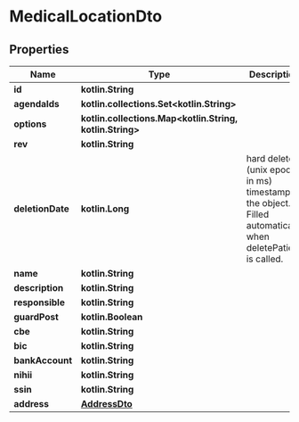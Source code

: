 
# MedicalLocationDto

## Properties
Name | Type | Description | Notes
------------ | ------------- | ------------- | -------------
**id** | **kotlin.String** |  | 
**agendaIds** | **kotlin.collections.Set&lt;kotlin.String&gt;** |  | 
**options** | **kotlin.collections.Map&lt;kotlin.String, kotlin.String&gt;** |  | 
**rev** | **kotlin.String** |  |  [optional]
**deletionDate** | **kotlin.Long** | hard delete (unix epoch in ms) timestamp of the object. Filled automatically when deletePatient is called. |  [optional]
**name** | **kotlin.String** |  |  [optional]
**description** | **kotlin.String** |  |  [optional]
**responsible** | **kotlin.String** |  |  [optional]
**guardPost** | **kotlin.Boolean** |  |  [optional]
**cbe** | **kotlin.String** |  |  [optional]
**bic** | **kotlin.String** |  |  [optional]
**bankAccount** | **kotlin.String** |  |  [optional]
**nihii** | **kotlin.String** |  |  [optional]
**ssin** | **kotlin.String** |  |  [optional]
**address** | [**AddressDto**](AddressDto.md) |  |  [optional]



